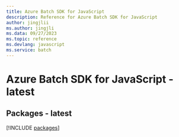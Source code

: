 ```yaml
---
title: Azure Batch SDK for JavaScript
description: Reference for Azure Batch SDK for JavaScript
author: jingjlii
ms.author: jingjli
ms.data: 09/27/2023
ms.topic: reference
ms.devlang: javascript
ms.service: batch
---
```

# Azure Batch SDK for JavaScript - latest
## Packages - latest
[!INCLUDE [packages](batch-index.md)]
